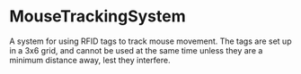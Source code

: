 # MouseTrackingSystem
A system for using RFID tags to track mouse movement.
The tags are set up in a 3x6 grid, and cannot be used at the same time unless they are a minimum distance away, lest they interfere.

